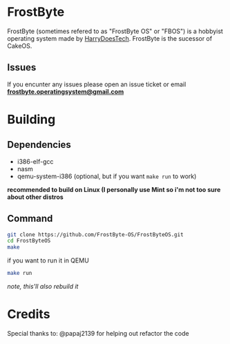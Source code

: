 # FrostByte
FrostByte (sometimes refered to as "FrostByte OS" or "FBOS") is a hobbyist operating system made by [HarryDoesTech](https://yt.harrydoestech.com).
FrostByte is the sucessor of CakeOS.
## Issues
If you encunter any issues please open an issue ticket or email **frostbyte.operatingsystem@gmail.com**

# Building
## Dependencies
- i386-elf-gcc
- nasm
- qemu-system-i386 (optional, but if you want `make run` to work)


**recommended to build on Linux (I personally use Mint so i'm not too sure about other distros**
## Command
```bash
git clone https://github.com/FrostByte-OS/FrostByteOS.git
cd FrostByteOS
make
```
if you want to run it in QEMU
```bash
make run
```
*note, this'll also rebuild it*

# Credits
Special thanks to:
@papaj2139 for helping out refactor the code
